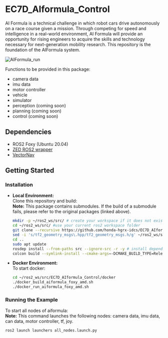 # EC7D_AIformula_Control
AI Formula is a technical challenge in which robot cars drive autonomously on a race course given a mission. Through competing for speed and intelligence in a real-world environment, AI Formula will provide an opportunity for rising engineers to acquire the skills and technology necessary for next-generation mobility research. This repository is the foundation of the AIFormula system.

![AIFormula_run](https://github.com/honda-hgrx-idcs/EC7D_AIformula_Control/assets/113084733/df02c1ec-0556-4c77-a834-ebc2fe192ac5)

Functions to be provided in this package:
* camera data
* imu data
* motor controller
* vehicle
* simulator
* perception (coming soon)
* planning   (coming soon)
* control    (coming soon)

## Dependencies
* ROS2 Foxy (Ubuntu 20.04)
* [ZED ROS2 wrapper](https://github.com/stereolabs/zed-ros2-wrapper)
* [VectorNav](https://github.com/dawonn/vectornav)

## Getting Started

### Installation

* **Local Environment:**\
Clone this repository and build:\
**Note:** This package contains submodules. If the build of a submodule fails, please refer to the original packages (linked above).
  ```bash
  mkdir -p ~/ros2_ws/src/ # create your workspace if it does not exist
  cd ~/ros2_ws/src/ #use your current ros2 workspace folder
  git clone --recursive https://github.com/honda-hgrx-idcs/EC7D_AIformula_Control.git
  sed -i 's/tf2_geometry_msgs\.hpp/tf2_geometry_msgs.h/g' ~/ros2_ws/src//EC7D_AIformula_Control/sensing/vectornav/vectornav/src/vn_sensor_msgs.cc
  cd ..
  sudo apt update
  rosdep install --from-paths src --ignore-src -r -y # install dependencies
  colcon build --symlink-install --cmake-args=-DCMAKE_BUILD_TYPE=Release --parallel-workers $(nproc) # build the workspace
  ```

* **Docker Environment:**\
To start docker:
  ```bash
  cd ~/ros2_ws/src/EC7D_AIformula_Control/docker
  ./docker_build_aiformula_foxy_amd.sh
  ./docker_run_aiformula_foxy_amd.sh
  ```

### Running the Example
To start all nodes of aiformula:\
**Note:** This command launches the following nodes: camera data, imu data, can data, motor controller, tf, joy.
```bash
ros2 launch launchers all_nodes.launch.py
```
